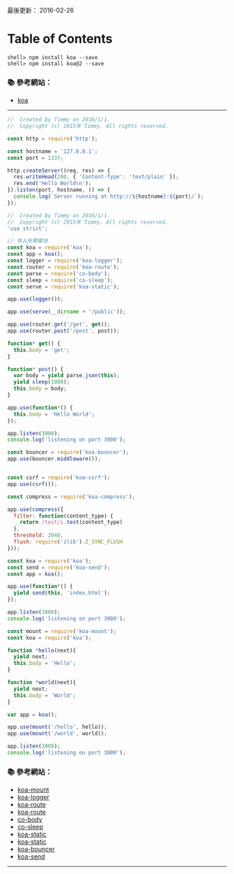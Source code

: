 最後更新： 2016-02-26               

# Table of Contents

```console
shell> npm install koa --save
shell> npm install koa@2 --save
```

### :books: 參考網站：
- [koa](http://koajs.com/)

---

```js
//  Created by Timmy on 2016/1/1.
//  Copyright (c) 2015年 Timmy. All rights reserved.

const http = require('http');

const hostname = '127.0.0.1';
const port = 1337;

http.createServer((req, res) => {
  res.writeHead(200, { 'Content-Type': 'text/plain' });
  res.end('Hello World\n');
}).listen(port, hostname, () => {
  console.log(`Server running at http://${hostname}:${port}/`);
});
```


```js
//  Created by Timmy on 2016/1/1.
//  Copyright (c) 2015年 Timmy. All rights reserved.
'use strict';

// 导入所需模块
const koa = require('koa');
const app = koa();
const logger = require('koa-logger');
const router = require('koa-route');
const parse = require('co-body');
const sleep = require('co-sleep');
const serve = require('koa-static');

app.use(logger());

app.use(serve(__dirname + '/public'));

app.use(router.get('/get', get));
app.use(router.post('/post', post));

function* get() {
  this.body = 'get';
}

function* post() {
  var body = yield parse.json(this);
  yield sleep(1000);
  this.body = body; 
}

app.use(function*() {
  this.body = 'Hello World';
});

app.listen(3000);
console.log('listening on port 3000');

```

```js
const bouncer = require('koa-bouncer');
app.use(bouncer.middleware());


const csrf = require('koa-csrf');
app.use(csrf());

```

```js
const compress = require('koa-compress');

app.use(compress({
  filter: function(content_type) {
    return /text/i.test(content_type)
  },
  threshold: 2048,
  flush: require('zlib').Z_SYNC_FLUSH
}));

```

```js
const koa = require('koa');
const send = require('koa-send');
const app = koa();

app.use(function*() {
  yield send(this, 'index.html');
});

app.listen(3000);
console.log('listening on port 3000');
```

```js
const mount = require('koa-mount');
const koa = require('koa');

function *hello(next){
  yield next;
  this.body = 'Hello';
}

function *world(next){
  yield next;
  this.body = 'World';
}

var app = koa();

app.use(mount('/hello', hello));
app.use(mount('/world', world));

app.listen(3000);
console.log('listening on port 3000');

```


### :books: 參考網站：

- [koa-mount](https://github.com/koajs/mount)
- [koa-logger](https://www.npmjs.com/package/koa-logger)
- [koa-route](https://www.npmjs.com/package/koa-route)
- [koa-route](https://github.com/alexmingoia/koa-router)
- [co-body](https://www.npmjs.com/package/co-body)
- [co-sleep](https://www.npmjs.com/package/co-sleep)
- [koa-static](https://www.npmjs.com/package/koa-static)
- [koa-static](https://github.com/koajs/static)
- [koa-bouncer](https://github.com/danneu/koa-bouncer)
- [koa-send](https://github.com/koajs/send)

---
